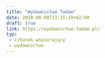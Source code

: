 ```yaml
---
title: "Wydawnictwo Tadam"
date: 2020-08-08T23:15:29+02:00
draft: true
link: https://wydawnictwo-tadam.pl/
typ:
 - członek wspierający
 - wydawnictwo
---
```

